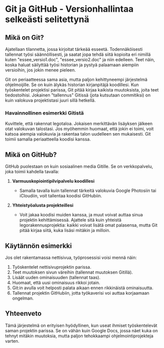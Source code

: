 # Git ja GitHub - Versionhallintaa selkeästi selitettynä

## Mikä on Git?

Ajatellaan tilannetta, jossa kirjoitat tärkeää esseetä. Todennäköisesti tallennat työsi säännöllisesti, ja saatat jopa tehdä siitä kopioita eri nimillä kuten "essee_versio1.doc", "essee_versio2.doc" ja niin edelleen. Teet näin, koska haluat säilyttää työsi historian ja pystyä palaamaan aiempiin versioihin, jos jokin menee pieleen.

Git on periaatteessa sama asia, mutta paljon kehittyneempi järjestelmä ohjelmoijille. Se on kuin älykäs historian kirjanpitäjä koodillesi. Kun työskentelet projektisi parissa, Git pitää kirjaa kaikista muutoksista, joita teet tiedostoihisi. Jokainen "tallennus" Gitissä (jota kutsutaan commitiksi) on kuin valokuva projektistasi juuri sillä hetkellä.

### Havainnollinen esimerkki Gitistä

Kuvittele, että rakennat legotaloa. Jokaisen merkittävän lisäyksen jälkeen otat valokuvan talostasi. Jos myöhemmin huomaat, että jokin ei toimi, voit katsoa aiempia valokuvia ja rakentaa talon uudelleen sen mukaisesti. Git toimii samalla periaatteella koodisi kanssa.

## Mikä on GitHub?

GitHub puolestaan on kuin sosiaalinen media Gitille. Se on verkkopalvelu, joka toimii kahdella tavalla:

1. **Varmuuskopiointipilvipalvelu koodillesi**
   - Samalla tavalla kuin tallennat tärkeitä valokuvia Google Photosiin tai iCloudiin, voit tallentaa koodisi GitHubiin.

2. **Yhteistyöalusta projekteillesi**
   - Voit jakaa koodisi muiden kanssa, ja muut voivat auttaa sinua projektin kehittämisessä. Ajattele sitä kuin yhteistä legorakennusprojektia: kaikki voivat lisätä omat palasensa, mutta Git pitää kirjaa siitä, kuka lisäsi mitäkin ja milloin.

## Käytännön esimerkki

Jos olet rakentamassa nettisivua, työprosessisi voisi mennä näin:

1. Työskentelet nettisivuprojektin parissa.
2. Teet muutoksen sivun väreihin (tallennat muutoksen Gitillä).
3. Lisäät uuden ominaisuuden (tallennat taas).
4. Huomaat, että uusi ominaisuus rikkoi jotain.
5. Git:in avulla voit helposti palata aikaan ennen rikkinäistä ominaisuutta.
6. Tallennat projektin GitHubiin, jotta työkaverisi voi auttaa korjaamaan ongelman.

## Yhteenveto

Tämä järjestelmä on erityisen hyödyllinen, kun useat ihmiset työskentelevät saman projektin parissa. Se on vähän kuin Google Docs, jossa näet kuka on tehnyt mitäkin muutoksia, mutta paljon tehokkaampi ohjelmointiprojekteja varten.
